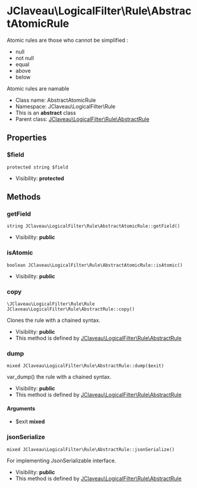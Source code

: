 JClaveau\LogicalFilter\Rule\AbstractAtomicRule
===============

Atomic rules are those who cannot be simplified :
+ null
+ not null
+ equal
+ above
+ below

Atomic rules are namable


* Class name: AbstractAtomicRule
* Namespace: JClaveau\LogicalFilter\Rule
* This is an **abstract** class
* Parent class: [JClaveau\LogicalFilter\Rule\AbstractRule](JClaveau-LogicalFilter-Rule-AbstractRule.md)





Properties
----------


### $field

    protected string $field





* Visibility: **protected**


Methods
-------


### getField

    string JClaveau\LogicalFilter\Rule\AbstractAtomicRule::getField()





* Visibility: **public**




### isAtomic

    boolean JClaveau\LogicalFilter\Rule\AbstractAtomicRule::isAtomic()





* Visibility: **public**




### copy

    \JClaveau\LogicalFilter\Rule\Rule JClaveau\LogicalFilter\Rule\AbstractRule::copy()

Clones the rule with a chained syntax.



* Visibility: **public**
* This method is defined by [JClaveau\LogicalFilter\Rule\AbstractRule](JClaveau-LogicalFilter-Rule-AbstractRule.md)




### dump

    mixed JClaveau\LogicalFilter\Rule\AbstractRule::dump($exit)

var_dump() the rule with a chained syntax.



* Visibility: **public**
* This method is defined by [JClaveau\LogicalFilter\Rule\AbstractRule](JClaveau-LogicalFilter-Rule-AbstractRule.md)


#### Arguments
* $exit **mixed**



### jsonSerialize

    mixed JClaveau\LogicalFilter\Rule\AbstractRule::jsonSerialize()

For implementing JsonSerializable interface.



* Visibility: **public**
* This method is defined by [JClaveau\LogicalFilter\Rule\AbstractRule](JClaveau-LogicalFilter-Rule-AbstractRule.md)



